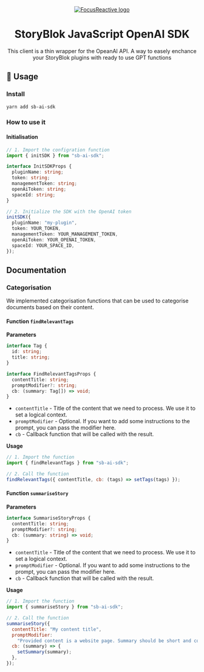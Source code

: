 <div align="center">
	<a  href="https://focusreactive.com/"  align="center">
		<img  src="https://gitnation.imgix.net/stichting-frontend-amsterdam/image/upload/f_auto,c_scale,w_300/v1682673527/dev/focus_reactive__light_back_s7lhwa.png?auto=format"  alt="FocusReactive logo">
	</a>
	<h1 align="center">StoryBlok JavaScript OpenAI SDK</h1>
	<p align="center">This client is a thin wrapper for the OpeanAI API. A way to easely enchance your StoryBlok plugins with ready to use GPT functions</p>
</div>

## 🚀 Usage

### Install

```sh
yarn add sb-ai-sdk
```

### How to use it

#### Initialisation

```typescript
// 1. Import the configration function
import { initSDK } from "sb-ai-sdk";

interface InitSDKProps {
  pluginName: string;
  token: string;
  managementToken: string;
  openAiToken: string;
  spaceId: string;
}

// 2. Initialize the SDK with the OpenAI token
initSDK({
  pluginName: "my-plugin",
  token: YOUR_TOKEN,
  managementToken: YOUR_MANAGEMENT_TOKEN,
  openAiToken: YOUR_OPENAI_TOKEN,
  spaceId: YOUR_SPACE_ID,
});
```

## Documentation

### Categorisation

We implemented categorisation functions that can be used to categorise documents based on their content.

#### Function **`findRelevantTags`**

**Parameters**

```typescript
interface Tag {
  id: string;
  title: string;
}

interface FindRelevantTagsProps {
  contentTitle: string;
  promptModifier?: string;
  cb: (summary: Tag[]) => void;
}
```

- `contentTitle` - Title of the content that we need to process. We use it to set a logical context.
- `promptModifier` - Optional. If you want to add some instructions to the prompt, you can pass the modifier here.
- `cb` - Callback function that will be called with the result.

**Usage**

```javascript
// 1. Import the function
import { findRelevantTags } from "sb-ai-sdk";

// 2. Call the function
findRelevantTags({ contentTitle, cb: (tags) => setTags(tags) });
```

#### Function **`summariseStory`**

**Parameters**

```typescript
interface SummariseStoryProps {
  contentTitle: string;
  promptModifier?: string;
  cb: (summary: string) => void;
}
```

- `contentTitle` - Title of the content that we need to process. We use it to set a logical context.
- `promptModifier` - Optional. If you want to add some instructions to the prompt, you can pass the modifier here.
- `cb` - Callback function that will be called with the result.

**Usage**

```javascript
// 1. Import the function
import { summariseStory } from "sb-ai-sdk";

// 2. Call the function
summariseStory({
  contentTitle: "My content title",
  promptModifier:
    "Provided content is a website page. Summary should be short and concise.",
  cb: (summary) => {
    setSummary(summary);
  },
});
```
